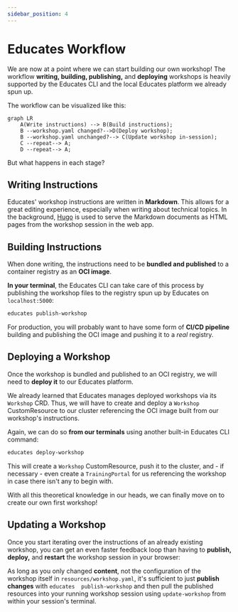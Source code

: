 ```yaml
---
sidebar_position: 4
---
```

# Educates Workflow

We are now at a point where we can start building our own workshop! The workflow **writing, building, publishing,** and **deploying** workshops is heavily supported by the Educates CLI and the local Educates
platform we already spun up.

The workflow can be visualized like this:

```mermaid
graph LR
    A(Write instructions) --> B(Build instructions);
    B --workshop.yaml changed?-->D(Deploy workshop);
    B --workshop.yaml unchanged?--> C(Update workshop in-session);
    C --repeat--> A;
    D --repeat--> A;
```

But what happens in each stage?

## Writing Instructions

Educates' workshop instructions are written in **Markdown**. This allows for a great editing experience, especially when writing about technical topics. In the background, [Hugo](https://gohugo.io) is used to serve the Markdown documents as HTML pages from the workshop session in the web app.

## Building Instructions

When done writing, the instructions need to be **bundled and published** to a container registry as an **OCI image**.

**In your terminal**, the Educates CLI can take care of this process by publishing the workshop files to the registry spun up by Educates on `localhost:5000`:

```sh title="Publishing a workshop to the local Educates registry"
educates publish-workshop
```

For production, you will probably want to have some form of **CI/CD pipeline** building and publishing the OCI image and pushing it to a _real_ registry.

## Deploying a Workshop

Once the workshop is bundled and published to an OCI registry, we will need to **deploy it** to our Educates
platform.

We already learned that Educates manages deployed workshops via its `Workshop` CRD. Thus, we will
have to create and deploy a `Workshop` CustomResource to our cluster referencing the OCI image built from
our workshop's instructions.

Again, we can do so **from our terminals** using another built-in Educates CLI command:

```sh title="Deploying a workshop to the local Educates cluster"
educates deploy-workshop
```

This will create a `Workshop` CustomResource, push it to the cluster, and - if necessary - even create a `TrainingPortal` for us referencing the workshop in case there isn't any to begin with.

With all this theoretical knowledge in our heads, we can finally move on to create our own first workshop!

## Updating a Workshop

Once you start iterating over the instructions of an already existing workshop, you can get an even faster feedback loop than having to **publish, deploy,** and **restart** the workshop session in your browser:

As long as you only changed **content**, not the configuration of the workshop itself in 
`resources/workshop.yaml`, it's sufficient to just **publish changes** with `educates 
publish-workshop` and then pull the published resources into your running workshop session
using `update-workshop` from within your session's terminal.
